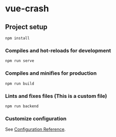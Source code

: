 # vue-crash

## Project setup
```
npm install
```

### Compiles and hot-reloads for development
```
npm run serve
```

### Compiles and minifies for production
```
npm run build
```

### Lints and fixes files (This is a custom file)
```
npm run backend 
```

### Customize configuration
See [Configuration Reference](https://cli.vuejs.org/config/).

